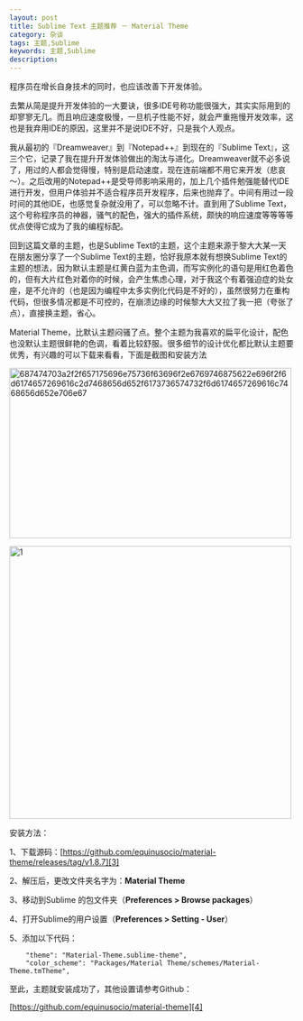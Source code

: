 ```yaml
---
layout: post
title: Sublime Text 主题推荐 － Material Theme
category: 杂谈
tags: 主题,Sublime
keywords: 主题,Sublime
description: 
---
```


程序员在增长自身技术的同时，也应该改善下开发体验。

去繁从简是提升开发体验的一大要诀，很多IDE号称功能很强大，其实实际用到的却寥寥无几。而且响应速度极慢，一旦机子性能不好，就会严重拖慢开发效率，这也是我弃用IDE的原因，这里并不是说IDE不好，只是我个人观点。

我从最初的『Dreamweaver』到『Notepad++』到现在的『Sublime Text』，这三个它，记录了我在提升开发体验做出的淘汰与进化。Dreamweaver就不必多说了，用过的人都会觉得慢，特别是启动速度，现在连前端都不用它来开发（悲哀～）。之后改用的Notepad++是受导师影响采用的，加上几个插件勉强能替代IDE进行开发，但用户体验并不适合程序员开发程序，后来也抛弃了。中间有用过一段时间的其他IDE，也感觉复杂就没用了，可以忽略不计。直到用了Sublime Text，这个号称程序员的神器，骚气的配色，强大的插件系统，颇快的响应速度等等等等优点使得它成为了我的编程标配。

回到这篇文章的主题，也是Sublime Text的主题，这个主题来源于黎大大某一天在朋友圈分享了一个Sublime Text的主题，恰好我原本就有想换Sublime Text的主题的想法，因为默认主题是红黄白蓝为主色调，而写实例化的语句是用红色着色的，但有大片红色对着你的时候，会产生焦虑心理，对于我这个有着强迫症的处女座，是不允许的（也是因为编程中太多实例化代码是不好的），虽然很努力在重构代码，但很多情况都是不可控的，在崩溃边缘的时候黎大大又拉了我一把（夸张了点），直接换主题，省心。

Material Theme，比默认主题闷骚了点。整个主题为我喜欢的扁平化设计，配色也没默认主题很鲜艳的色调，看着比较舒服。很多细节的设计优化都比默认主题要优秀，有兴趣的可以下载来看看，下面是截图和安装方法

[<img class="alignnone wp-image-342" src="http://www.gitdc.com/wp-content/uploads/2015/09/687474703a2f2f657175696e75736f63696f2e6769746875622e696f2f6d6174657269616c2d7468656d652f6173736574732f6d6174657269616c7468656d652e706e67-1024x618.png" alt="687474703a2f2f657175696e75736f63696f2e6769746875622e696f2f6d6174657269616c2d7468656d652f6173736574732f6d6174657269616c7468656d652e706e67" width="500" height="302" />][1]

[<img class="alignnone wp-image-340" src="http://www.gitdc.com/wp-content/uploads/2015/09/1.png" alt="1" width="500" height="484" />][2]

安装方法：

1、下载源码：[https://github.com/equinusocio/material-theme/releases/tag/v1.8.7][3]

2、解压后，更改文件夹名字为：**Material Theme**

3、移动到Sublime 的包文件夹（**Preferences > Browse packages**）

4、打开Sublime的用户设置（**Preferences > Setting - User**）

5、添加以下代码：

        "theme": "Material-Theme.sublime-theme",
        "color_scheme": "Packages/Material Theme/schemes/Material-Theme.tmTheme",


至此，主题就安装成功了，其他设置请参考Github：

[https://github.com/equinusocio/material-theme][4]


[1]: http://www.gitdc.com/wp-content/uploads/2015/09/687474703a2f2f657175696e75736f63696f2e6769746875622e696f2f6d6174657269616c2d7468656d652f6173736574732f6d6174657269616c7468656d652e706e67.png
[2]: http://www.gitdc.com/wp-content/uploads/2015/09/1.png
[3]: https://github.com/equinusocio/material-theme/releases/tag/v1.8.7
[4]: https://github.com/equinusocio/material-theme
